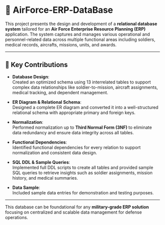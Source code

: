 # 🛫 AirForce‑ERP‑DataBase

This project presents the design and development of a **relational database system** tailored for an **Air Force Enterprise Resource Planning (ERP)** application. The system captures and manages various operational and personnel-related data across multiple functional areas including soldiers, medical records, aircrafts, missions, units, and awards.

---

## 🔧 Key Contributions

- **Database Design**:  
  Created an optimized schema using 13 interrelated tables to support complex data relationships like soldier-to-mission, aircraft assignments, medical tracking, and dependent management.

- **ER Diagram & Relational Schema**:  
  Designed a complete ER diagram and converted it into a well-structured relational schema with appropriate primary and foreign keys.

- **Normalization**:  
  Performed normalization up to **Third Normal Form (3NF)** to eliminate data redundancy and ensure data integrity across all tables.

- **Functional Dependencies**:  
  Identified functional dependencies for every relation to support normalization and consistent data design.

- **SQL DDL & Sample Queries**:  
  Implemented full DDL scripts to create all tables and provided sample SQL queries to retrieve insights such as soldier assignments, mission history, and medical summaries.

- **Data Sample**:  
  Included sample data entries for demonstration and testing purposes.

---

This database can be foundational for any **military-grade ERP solution** focusing on centralized and scalable data management for defense operations.
